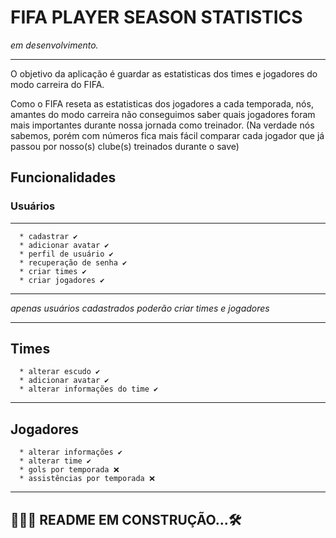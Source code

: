 # FIFA PLAYER SEASON STATISTICS

*em desenvolvimento.*

-----

O objetivo da aplicação é guardar as estatisticas dos times e jogadores do modo carreira do FIFA.

Como o FIFA reseta as estatisticas dos jogadores a cada temporada, nós, amantes do modo carreira não conseguimos saber quais jogadores foram mais importantes durante nossa jornada como treinador. (Na verdade nós sabemos, porém com números fica mais fácil comparar cada jogador que já passou por nosso(s) clube(s) treinados durante o save)

## Funcionalidades

### **Usuários**
----
      * cadastrar ✔
      * adicionar avatar ✔
      * perfil de usuário ✔
      * recuperação de senha ✔
      * criar times ✔
      * criar jogadores ✔
----

*apenas usuários cadastrados poderão criar times e jogadores* 

----
**Times**
----
      * alterar escudo ✔
      * adicionar avatar ✔
      * alterar informações do time ✔
----
**Jogadores**
----
      * alterar informações ✔
      * alterar time ✔
      * gols por temporada ❌
      * assistências por temporada ❌
----

## 👷🏼‍♂️ README EM CONSTRUÇÃO...🛠 



